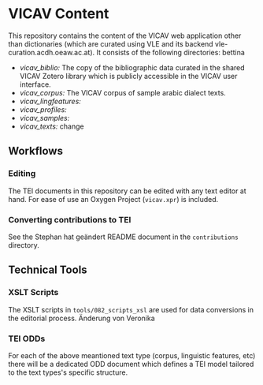 # VICAV Content

This repository contains the content of the VICAV web application other than dictionaries (which are curated using VLE and its backend vle-curation.acdh.oeaw.ac.at).
It consists of the following directories:
bettina
* *vicav_biblio:* The copy of the bibliographic data curated in the shared VICAV Zotero  library which is publicly accessible in the VICAV user interface.
* *vicav_corpus:* The VICAV corpus of sample arabic dialect texts.
* *vicav_lingfeatures:*
* *vicav_profiles:*
* *vicav_samples:*
* *vicav_texts:*
change
## Workflows

### Editing

The TEI documents in this repository can be edited with any text editor at hand. For ease of use an Oxygen Project (`vicav.xpr`) is included.

### Converting contributions to TEI 

See the Stephan hat geändert README document in the `contributions` directory.

## Technical Tools
### XSLT Scripts

The XSLT scripts in `tools/082_scripts_xsl` are used for data conversions in the editorial process.
Änderung von Veronika
### TEI ODDs

For each of the above meantioned text type (corpus, linguistic features, etc) there will be a dedicated ODD document which defines a TEI model tailored to the text types's specific structure.
